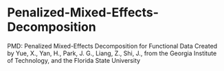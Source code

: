 # Penalized-Mixed-Effects-Decomposition
PMD: Penalized Mixed-Effects Decomposition for Functional Data
Created by Yue, X., Yan, H., Park, J. G., Liang, Z., Shi, J., from the Georgia Institute of Technology, and the Florida State University
